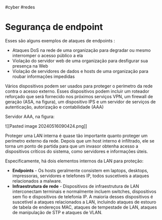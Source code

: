 #cyber #redes
# Segurança de endpoint

Esses são alguns exemplos de ataques de endpoints :

- Ataques DoS na rede de uma organização para degradar ou mesmo interromper o acesso público a ela
- Violação do servidor web de uma organização para desfigurar sua presença na Web
- Violação de servidores de dados e hosts de uma organização para roubar informações impedidas

Vários dispositivos podem ser usados para proteger o perímetro da rede contra o acesso externo. Esses dispositivos podem incluir um roteador reforçado que será fornecido nos próximos serviços VPN, um firewall de geração (ASA, na figura), um dispositivo IPS e um servidor de serviços de autenticação, autorização e contabilidade (AAA)

Servidor AAA, na figura:

![[Pasted image 20240516090424.png]]

Proteger uma LAN  interna é quase tão importante quanto proteger um perímetro externo da rede. Depois que um host interno é infiltrado, ele se torna um ponto de partida para que um invasor obtenha acesso a dispositivos críticos do sistema, como servidores e informações úteis.

Especificamente, há dois elementos internos da LAN para proteção:

- **Endpoints** - Os hosts geralmente consistem em laptops, desktops, impressoras, servidores e telefones IP, todos suscetíveis a ataques relacionados a malware.
- **Infraestrutura de rede** - Dispositivos de infraestrutura de LAN interconectam terminais e normalmente incluem switches, dispositivos sem fio e dispositivos de telefonia IP. A maioria desses dispositivos é suscetível a ataques relacionados a LAN, incluindo ataques de estouro de tabela de endereços MAC, ataques de tempestade de LAN, ataques de manipulação de STP e ataques de VLAN.










